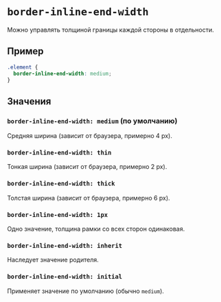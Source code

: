 # `border-inline-end-width`

Можно управлять толщиной границы каждой стороны в отдельности.

## Пример

```css
.element {
  border-inline-end-width: medium;
}
```

## Значения

### `border-inline-end-width: medium` (по умолчанию)

Средняя ширина (зависит от браузера, примерно 4 px).

### `border-inline-end-width: thin`

Тонкая ширина (зависит от браузера, примерно 2 px).

### `border-inline-end-width: thick`

Толстая ширина (зависит от браузера, примерно 6 px).

### `border-inline-end-width: 1px`

Одно значение, толщина рамки со всех сторон одинаковая.

### `border-inline-end-width: inherit`

Наследует значение родителя.

### `border-inline-end-width: initial`

Применяет значение по умолчанию (обычно `medium`).
